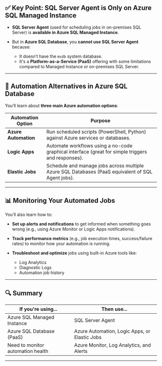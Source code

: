 ## ✅ **Key Point: SQL Server Agent is Only on Azure SQL Managed Instance**

- **SQL Server Agent** (used for scheduling jobs in on-premises SQL Server) is **available in Azure SQL Managed Instance**.
- But in **Azure SQL Database**, you **cannot use SQL Server Agent** because:

  - It doesn’t have the `msdb` system database.
  - It's a **Platform-as-a-Service (PaaS)** offering with some limitations compared to Managed Instance or on-premises SQL Server.

---

## 🔧 **Automation Alternatives in Azure SQL Database**

You’ll learn about **three main Azure automation options**:

| Automation Option    | Purpose                                                                                           |
| -------------------- | ------------------------------------------------------------------------------------------------- |
| **Azure Automation** | Run scheduled scripts (PowerShell, Python) against Azure services or databases.                   |
| **Logic Apps**       | Automate workflows using a no-code graphical interface (great for simple triggers and responses). |
| **Elastic Jobs**     | Schedule and manage jobs across multiple Azure SQL Databases (PaaS equivalent of SQL Agent jobs). |

---

## 📊 **Monitoring Your Automated Jobs**

You’ll also learn how to:

- **Set up alerts and notifications** to get informed when something goes wrong (e.g., using Azure Monitor or Logic Apps notifications).
- **Track performance metrics** (e.g., job execution times, success/failure rates) to monitor how your automation is running.
- **Troubleshoot and optimize** jobs using built-in Azure tools like:

  - Log Analytics
  - Diagnostic Logs
  - Automation job history

---

## 🔍 **Summary**

| If you're using...                | Then use...                                   |
| --------------------------------- | --------------------------------------------- |
| Azure SQL Managed Instance        | SQL Server Agent                              |
| Azure SQL Database (PaaS)         | Azure Automation, Logic Apps, or Elastic Jobs |
| Need to monitor automation health | Azure Monitor, Log Analytics, and Alerts      |

---
